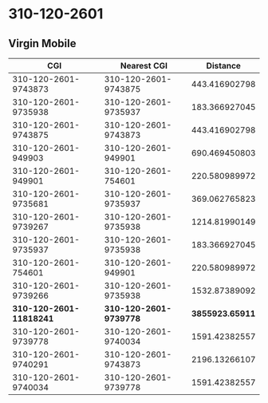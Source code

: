 # 310-120-2601
## Virgin Mobile


| CGI | Nearest CGI | Distance |
|-----|-------------|----------|
| 310-120-2601-9743873 | 310-120-2601-9743875 | 443.416902798 |
| 310-120-2601-9735938 | 310-120-2601-9735937 | 183.366927045 |
| 310-120-2601-9743875 | 310-120-2601-9743873 | 443.416902798 |
| 310-120-2601-949903 | 310-120-2601-949901 | 690.469450803 |
| 310-120-2601-949901 | 310-120-2601-754601 | 220.580989972 |
| 310-120-2601-9735681 | 310-120-2601-9735937 | 369.062765823 |
| 310-120-2601-9739267 | 310-120-2601-9735938 | 1214.81990149 |
| 310-120-2601-9735937 | 310-120-2601-9735938 | 183.366927045 |
| 310-120-2601-754601 | 310-120-2601-949901 | 220.580989972 |
| 310-120-2601-9739266 | 310-120-2601-9735938 | 1532.87389092 |
| **310-120-2601-11818241** | **310-120-2601-9739778** | **3855923.65911** |
| 310-120-2601-9739778 | 310-120-2601-9740034 | 1591.42382557 |
| 310-120-2601-9740291 | 310-120-2601-9743873 | 2196.13266107 |
| 310-120-2601-9740034 | 310-120-2601-9739778 | 1591.42382557 |
